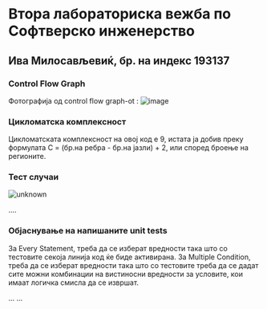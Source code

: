 # Втора лабораториска вежба по Софтверско инженерство

## Ива Милосављевиќ, бр. на индекс 193137

###  Control Flow Graph

Фотографија од control flow graph-ot :
![image](https://user-images.githubusercontent.com/63470073/171956317-820a7aaa-69c7-48f3-953a-82d4c1f5559a.png)


### Цикломатска комплексност

Цикломатската комплексност на овој код е 9, истата ја добив преку формулата C = (бр.на ребра - бр.на јазли) + 2, или според броење на регионите.
### Тест случаи
![unknown](https://user-images.githubusercontent.com/63470073/171959710-8ce28377-9b28-48d8-94e7-af0e5acab055.png)


.... 

### Објаснување на напишаните unit tests
За Every Statement, треба да се изберат вредности така што со тестовите секоја линија код ќе биде активирана. За Multiple Condition, треба да се изберат вредности така што со тестовите треба да се дадат сите можни комбинации на вистиносни вредности за условите, кои имаат логичка смисла да се извршат.

...
...
